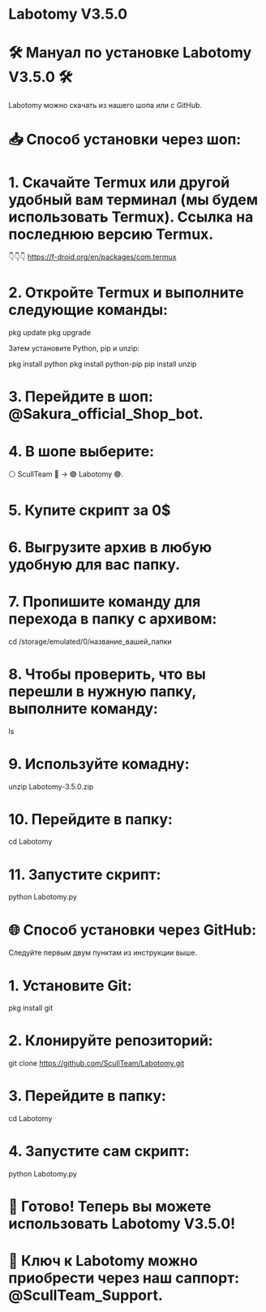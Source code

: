 # Labotomy V3.5.0
# 🛠️ Мануал по установке Labotomy V3.5.0 🛠️

Labotomy можно скачать из нашего шопа или с GitHub.

# 📥 Способ установки через шоп:

# 1. Скачайте Termux или другой удобный вам терминал (мы будем использовать Termux). Ссылка на последнюю версию Termux.
👇👇👇
https://f-droid.org/en/packages/com.termux
   
# 2. Откройте Termux и выполните следующие команды:
  
   pkg update
   pkg upgrade
   
   Затем установите Python, pip и unzip:
  
   pkg install python
   pkg install python-pip
   pip install unzip
   
# 3. Перейдите в шоп: @Sakura_official_Shop_bot.

# 4. В шопе выберите:
   ⚪️ ScullTeam 🔴 → 🟣 Labotomy 🟣.

# 5. Купите скрипт за 0$

# 6. Выгрузите архив в любую удобную для вас папку.

# 7. Пропишите команду для перехода в папку с архивом:
  
   cd /storage/emulated/0/название_вашей_папки
   
# 8. Чтобы проверить, что вы перешли в нужную папку, выполните команду:
  
   ls

# 9. Используйте комадну:

 unzip Labotomy-3.5.0.zip
   
# 10. Перейдите в папку:
  
   cd Labotomy

# 11.  Запустите скрипт:
  
   python Labotomy.py
   
# 🌐 Способ установки через GitHub:

Следуйте первым двум пунктам из инструкции выше.

# 1. Установите Git:
  
   pkg install git
   
# 2. Клонируйте репозиторий:
  
   git clone https://github.com/ScullTeam/Labotomy.git
   
# 3. Перейдите в папку:
  
   cd Labotomy
  
# 4. Запустите сам скрипт:
  
   python Labotomy.py
   
# 🚀 Готово! Теперь вы можете использовать Labotomy V3.5.0!

# 🔑 Ключ к Labotomy можно приобрести через наш саппорт: @ScullTeam_Support.

